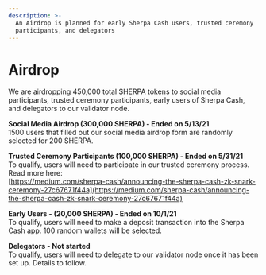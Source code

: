 ```yaml
---
description: >-
  An Airdrop is planned for early Sherpa Cash users, trusted ceremony
  participants, and delegators
---
```


# Airdrop

We are airdropping 450,000 total SHERPA tokens to social media participants, trusted ceremony participants, early users of Sherpa Cash, and delegators to our validator node.

**Social Media Airdrop \(300,000 SHERPA\) - Ended on 5/13/21**  
1500 users that filled out our social media airdrop form are randomly selected for 200 SHERPA.  
  
**Trusted Ceremony Participants \(100,000 SHERPA\) - Ended on 5/31/21**  
To qualify, users will need to participate in our trusted ceremony process.   
Read more here:  
[https://medium.com/sherpa-cash/announcing-the-sherpa-cash-zk-snark-ceremony-27c67671f44a](https://medium.com/sherpa-cash/announcing-the-sherpa-cash-zk-snark-ceremony-27c67671f44a)

**Early Users - \(20,000 SHERPA\) - Ended on 10/1/21**  
To qualify, users will need to make a deposit transaction into the Sherpa Cash app. 100 random wallets will be selected.

**Delegators - Not started**  
To qualify, users will need to delegate to our validator node once it has been set up. Details to follow.

